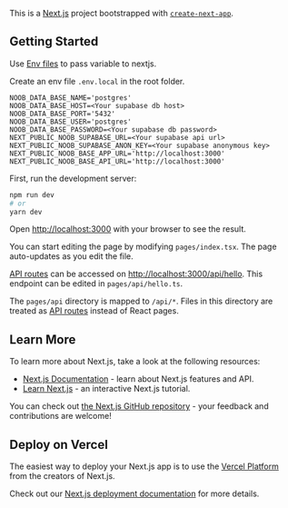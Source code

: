 This is a [Next.js](https://nextjs.org/) project bootstrapped with [`create-next-app`](https://github.com/vercel/next.js/tree/canary/packages/create-next-app).

## Getting Started

Use [Env files](https://nextjs.org/docs/basic-features/environment-variables) to pass variable to nextjs.

Create an env file `.env.local` in the root folder.
```
NOOB_DATA_BASE_NAME='postgres'
NOOB_DATA_BASE_HOST=<Your supabase db host>
NOOB_DATA_BASE_PORT='5432'
NOOB_DATA_BASE_USER='postgres'
NOOB_DATA_BASE_PASSWORD=<Your supabase db password>
NEXT_PUBLIC_NOOB_SUPABASE_URL=<Your supabase api url>
NEXT_PUBLIC_NOOB_SUPABASE_ANON_KEY=<Your supabase anonymous key>
NEXT_PUBLIC_NOOB_BASE_APP_URL='http://localhost:3000'
NEXT_PUBLIC_NOOB_BASE_API_URL='http://localhost:3000'
```


First, run the development server:

```bash
npm run dev
# or
yarn dev
```

Open [http://localhost:3000](http://localhost:3000) with your browser to see the result.

You can start editing the page by modifying `pages/index.tsx`. The page auto-updates as you edit the file.

[API routes](https://nextjs.org/docs/api-routes/introduction) can be accessed on [http://localhost:3000/api/hello](http://localhost:3000/api/hello). This endpoint can be edited in `pages/api/hello.ts`.

The `pages/api` directory is mapped to `/api/*`. Files in this directory are treated as [API routes](https://nextjs.org/docs/api-routes/introduction) instead of React pages.

## Learn More

To learn more about Next.js, take a look at the following resources:

- [Next.js Documentation](https://nextjs.org/docs) - learn about Next.js features and API.
- [Learn Next.js](https://nextjs.org/learn) - an interactive Next.js tutorial.

You can check out [the Next.js GitHub repository](https://github.com/vercel/next.js/) - your feedback and contributions are welcome!

## Deploy on Vercel

The easiest way to deploy your Next.js app is to use the [Vercel Platform](https://vercel.com/new?utm_medium=default-template&filter=next.js&utm_source=create-next-app&utm_campaign=create-next-app-readme) from the creators of Next.js.

Check out our [Next.js deployment documentation](https://nextjs.org/docs/deployment) for more details.
